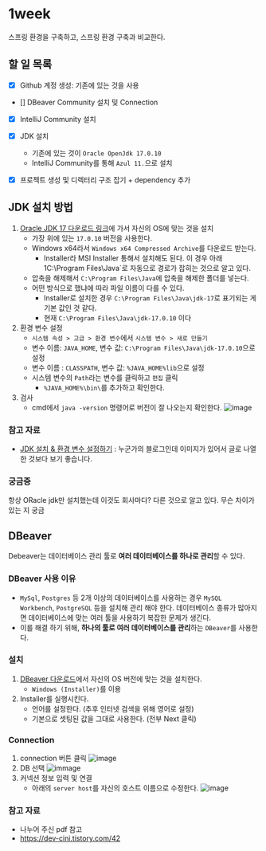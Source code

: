 # 1week
스프링 환경을 구축하고, 스프링 환경 구축과 비교한다.
## 할 일 목록
- [x] Github 계정 생성: 기존에 있는 것을 사용
- [] DBeaver Community 설치 및 Connection
- [x] IntelliJ Community 설치
- [x] JDK 설치
  - 기존에 있는 것이 `Oracle OpenJdk 17.0.10`
  - IntelliJ Community를 통해 `Azul 11.`으로 설치
- [x] 프로젝트 생성 및 디렉터리 구조 잡기 + dependency 추가


## JDK 설치 방법
1. [Oracle JDK 17 다운로드 링크](https://www.oracle.com/java/technologies/javase/jdk17-archive-downloads.html)에 가서 자신의 OS에 맞는 것을 설치
    - 가장 위에 있는 `17.0.10` 버전을 사용한다.  
    - Windows x64라서 `Windows x64 Compressed Archive`를 다운로드 받는다.
        - Installer라 MSI Installer 통해서 설치해도 된다. 이 경우 아래 1C:\Program Files\Java`로 자동으로 경로가 잡히는 것으로 알고 있다. 
    - 압축을 해제해서 `C:\Program Files\Java`에 압축을 해제한 폴더를 넣는다.
    - 어떤 방식으로 했냐에 따라 파일 이름이 다를 수 있다. 
        - Installer로 설치한 경우 `C:\Program Files\Java\jdk-17`로 표기되는 게 기본 값인 것 같다.
        - 현재 `C:\Program Files\Java\jdk-17.0.10` 이다
2. 환경 변수 설정
    - `시스템 속성 > 고급 > 환경 변수`에서 `시스템 변수 > 새로 만들기`
    - 변수 이름: `JAVA_HOME`, 변수 값: `C:\Program Files\Java\jdk-17.0.10`으로 설정
    - 변수 이름 : `CLASSPATH`, 변수 값: `%JAVA_HOME%lib`으로 설정
    - 시스템 변수의 `Path`라는 변수를 클릭하고 `편집` 클릭
        - `%JAVA_HOME%\bin\`를 추가하고 확인한다.
3. 검사
    - cmd에서 `java -version` 명령어로 버전이 잘 나오는지 확인한다.
    ![image](./images/java-version-checking.png)
### 참고 자료
- [JDK 설치 & 환경 변수 설정하기](https://ziszini.tistory.com/103) : 누군가의 블로그인데 이미지가 있어서 글로 나열한 것보다 보기 좋습니다.

### 궁금증
항상 ORacle jdk만 설치했는데 이것도 회사마다? 다른 것으로 알고 있다. 무슨 차이가 있는 지 궁금

## DBeaver
Debeaver는 데이터베이스 관리 툴로 **여러 데이터베이스를 하나로 관리**할 수 있다.

### DBeaver 사용 이유
- `MySql`, `Postgres` 등 2개 이상의 데이터베이스를 사용하는 경우 `MySQL Workbench`, `PostgreSQL` 등을 설치해 관리 해야 한다.  데이터베이스 종류가 많아지면 데이터베이스에 맞는 여러 툴을 사용하기 복잡한 문제가 생긴다.
- 이를 해결 하기 위해, **하나의 툴로 여러 데이터베이스를 관리**하는 `DBeaver`를 사용한다.

### 설치
1. [DBeaver 다운로드](https://dbeaver.io/download/)에서 자신의 OS 버전에 맞는 것을 설치한다.
    - `Windows (Installer)`를 이용
2. Installer를 실행시킨다.
    - 언어를 설정한다. (추후 인터넷 검색을 위해 영어로 설정)
    - 기본으로 셋팅된 값을 그대로 사용한다. (전부 Next 클릭)

### Connection
1. connection 버튼 클릭
    ![image](./images/dbeaver-connection1.png)
2. DB 선택
    ![immage](./images/dbeaver-connection2.png)
3. 커넥션 정보 입력 및 연결
    - 아래의 `server host`를 자신의 호스트 이름으로 수정한다.
    ![image](./images/dbeaver-connection3.png)

### 참고 자료
- 나누어 주신 pdf 참고
- https://dev-cini.tistory.com/42

